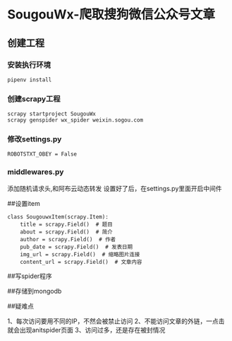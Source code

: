 # SougouWx-爬取搜狗微信公众号文章

## 创建工程

### 安装执行环境
```
pipenv install 
```

### 创建scrapy工程

```
scrapy startproject SougouWx
scrapy genspider wx_spider weixin.sogou.com
```

### 修改settings.py

```
ROBOTSTXT_OBEY = False
```

### middlewares.py 

添加随机请求头,和阿布云动态转发
设置好了后，在settings.py里面开启中间件


##设置item

```
class SougouwxItem(scrapy.Item):
    title = scrapy.Field()  # 题目
    about = scrapy.Field()  # 简介
    author = scrapy.Field()  # 作者
    pub_date = scrapy.Field()  # 发表日期
    img_url = scrapy.Field()  # 缩略图片连接
    content_url = scrapy.Field()  # 文章内容
```

##写spider程序

##存储到mongodb


##疑难点

1、每次访问要用不同的IP，不然会被禁止访问
2、不能访问文章的外链，一点击就会出现anitspider页面
3、访问过多，还是存在被封情况